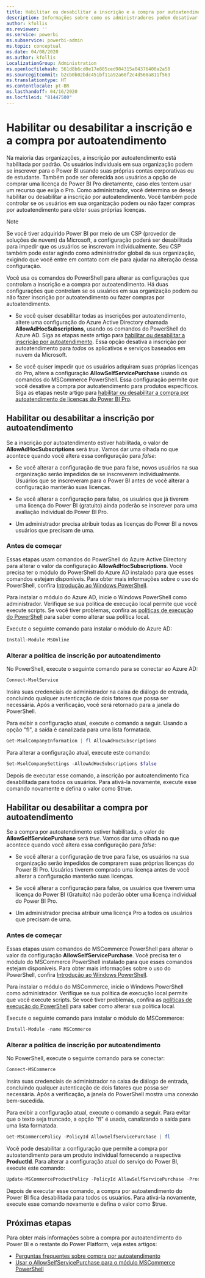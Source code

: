 ```yaml
---
title: Habilitar ou desabilitar a inscrição e a compra por autoatendimento
description: Informações sobre como os administradores podem desativar a capacidade dos usuários de se inscreverem para o Power BI e comprarem uma licença.
author: kfollis
ms.reviewer: ''
ms.service: powerbi
ms.subservice: powerbi-admin
ms.topic: conceptual
ms.date: 04/08/2020
ms.author: kfollis
LocalizationGroup: Administration
ms.openlocfilehash: 561d8b6cd0e17e885ced984315a04376400a2a58
ms.sourcegitcommit: b2cb0b02bdc451bf11a92a68f2c4d560a811f563
ms.translationtype: HT
ms.contentlocale: pt-BR
ms.lasthandoff: 04/16/2020
ms.locfileid: "81447500"
---
```

# <a name="enable-or-disable-self-service-sign-up-and-purchasing"></a>Habilitar ou desabilitar a inscrição e a compra por autoatendimento

Na maioria das organizações, a inscrição por autoatendimento está habilitada por padrão. Os usuários individuais em sua organização podem se inscrever para o Power BI usando suas próprias contas corporativas ou de estudante. Também pode ser oferecida aos usuários a opção de comprar uma licença de Power BI Pro diretamente, caso eles tentem usar um recurso que exija o Pro. Como administrador, você determina se deseja habilitar ou desabilitar a inscrição por autoatendimento. Você também pode controlar se os usuários em sua organização podem ou não fazer compras por autoatendimento para obter suas próprias licenças.

> [!NOTE]
>Se você tiver adquirido Power BI por meio de um CSP (provedor de soluções de nuvem) da Microsoft, a configuração poderá ser desabilitada para impedir que os usuários se inscrevam individualmente. Seu CSP também pode estar agindo como administrador global da sua organização, exigindo que você entre em contato com ele para ajudar na alteração dessa configuração.
>
>

Você usa os comandos do PowerShell para alterar as configurações que controlam a inscrição e a compra por autoatendimento. Há duas configurações que controlam se os usuários em sua organização podem ou não fazer inscrição por autoatendimento ou fazer compras por autoatendimento.

- Se você quiser desabilitar todas as inscrições por autoatendimento, altere uma configuração do Azure Active Directory chamada **AllowAdHocSubscriptions**, usando os comandos do PowerShell do Azure AD. Siga as etapas neste artigo para [habilitar ou desabilitar a inscrição por autoatendimento](#enable-or-disable-self-service-signup). Essa opção desativa a inscrição por autoatendimento para *todos* os aplicativos e serviços baseados em nuvem da Microsoft.

- Se você quiser impedir que os usuários adquiram suas próprias licenças do Pro, altere a configuração **AllowSelfServicePurchase** usando os comandos do MSCommerce PowerShell. Essa configuração permite que você desative a compra por autoatendimento para produtos específicos. Siga as etapas neste artigo para [habilitar ou desabilitar a compra por autoatendimento de licenças do Power BI Pro](#enable-or-disable-self-service-purchase).

## <a name="enable-or-disable-self-service-signup"></a>Habilitar ou desabilitar a inscrição por autoatendimento

Se a inscrição por autoatendimento estiver habilitada, o valor de **AllowAdHocSubscriptions** será *true*. Vamos dar uma olhada no que acontece quando você altera essa configuração para *false*:

- Se você alterar a configuração de true para false, novos usuários na sua organização serão impedidos de se inscreverem individualmente. Usuários que se inscreveram para o Power BI antes de você alterar a configuração manterão suas licenças.

- Se você alterar a configuração para false, os usuários que já tiverem uma licença do Power BI (gratuito) ainda poderão se inscrever para uma avaliação individual do Power BI Pro.

- Um administrador precisa atribuir todas as licenças do Power BI a novos usuários que precisam de uma.

### <a name="before-you-begin"></a>Antes de começar

Essas etapas usam comandos do PowerShell do Azure Active Directory para alterar o valor da configuração **AllowAdHocSubscriptions**. Você precisa ter o módulo do PowerShell do Azure AD instalado para que esses comandos estejam disponíveis. Para obter mais informações sobre o uso do PowerShell, confira [Introdução ao Windows PowerShell](https://docs.microsoft.com/powershell/scripting/getting-started/getting-started-with-windows-powershell?view=powershell-7).

Para instalar o módulo do Azure AD, inicie o Windows PowerShell como administrador. Verifique se sua política de execução local permite que você execute scripts. Se você tiver problemas, confira as [políticas de execução do PowerShell](https://docs.microsoft.com/powershell/module/microsoft.powershell.core/about/about_execution_policies?view=powershell-7#powershell-execution-policies) para saber como alterar sua política local.

Execute o seguinte comando para instalar o módulo do Azure AD:

```powershell
Install-Module MSOnline
```

### <a name="change-the-self-service-signup-policy"></a>Alterar a política de inscrição por autoatendimento

No PowerShell, execute o seguinte comando para se conectar ao Azure AD:

```powershell
Connect-MsolService
```

Insira suas credenciais de administrador na caixa de diálogo de entrada, concluindo qualquer autenticação de dois fatores que possa ser necessária. Após a verificação, você será retornado para a janela do PowerShell.

Para exibir a configuração atual, execute o comando a seguir. Usando a opção "fl", a saída é canalizada para uma lista formatada.

```powershell
Get-MsolCompanyInformation | fl AllowAdHocSubscriptions
```

Para alterar a configuração atual, execute este comando:

```powershell
Set-MsolCompanySettings -AllowAdHocSubscriptions $false
```

Depois de executar esse comando, a inscrição por autoatendimento fica desabilitada para todos os usuários. Para ativá-la novamente, execute esse comando novamente e defina o valor como $true.

## <a name="enable-or-disable-self-service-purchase"></a>Habilitar ou desabilitar a compra por autoatendimento

Se a compra por autoatendimento estiver habilitada, o valor de **AllowSelfServicePurchase** será *true*. Vamos dar uma olhada no que acontece quando você altera essa configuração para *false*:

- Se você alterar a configuração de true para false, os usuários na sua organização serão impedidos de comprarem suas próprias licenças do Power BI Pro. Usuários tiverem comprado uma licença antes de você alterar a configuração manterão suas licenças.

- Se você alterar a configuração para false, os usuários que tiverem uma licença do Power BI (Gratuito) não poderão obter uma licença individual do Power BI Pro. 

- Um administrador precisa atribuir uma licença Pro a todos os usuários que precisam de uma.

### <a name="before-you-begin"></a>Antes de começar

Essas etapas usam comandos do MSCommerce PowerShell para alterar o valor da configuração **AllowSelfServicePurchase**. Você precisa ter o módulo do MSCommerce PowerShell instalado para que esses comandos estejam disponíveis. Para obter mais informações sobre o uso do PowerShell, confira [Introdução ao Windows PowerShell](https://docs.microsoft.com/powershell/scripting/getting-started/getting-started-with-windows-powershell?view=powershell-7).

Para instalar o módulo do MSCommerce, inicie o Windows PowerShell como administrador. Verifique se sua política de execução local permite que você execute scripts. Se você tiver problemas, confira as [políticas de execução do PowerShell](https://docs.microsoft.com/powershell/module/microsoft.powershell.core/about/about_execution_policies?view=powershell-7#powershell-execution-policies) para saber como alterar sua política local.

Execute o seguinte comando para instalar o módulo do MSCommerce:

```powershell
Install-Module -name MSCommerce
```

### <a name="change-the-self-service-signup-policy"></a>Alterar a política de inscrição por autoatendimento

No PowerShell, execute o seguinte comando para se conectar:

```powershell
Connect-MSCommerce
```

Insira suas credenciais de administrador na caixa de diálogo de entrada, concluindo qualquer autenticação de dois fatores que possa ser necessária. Após a verificação, a janela do PowerShell mostra uma conexão bem-sucedida.

Para exibir a configuração atual, execute o comando a seguir. Para evitar que o texto seja truncado, a opção "fl" é usada, canalizando a saída para uma lista formatada.

```powershell
Get-MSCommercePolicy -PolicyId AllowSelfServicePurchase | fl
```

Você pode desabilitar a configuração que permite a compra por autoatendimento para um produto individual fornecendo a respectiva **ProductId**. Para alterar a configuração atual do serviço do Power BI, execute este comando:

```powershell
Update-MSCommerceProductPolicy -PolicyId AllowSelfServicePurchase -ProductId CFQ7TTC0L3PB -Enabled $False
```

Depois de executar esse comando, a compra por autoatendimento do Power BI fica desabilitada para todos os usuários. Para ativá-la novamente, execute esse comando novamente e defina o valor como $true.

## <a name="next-steps"></a>Próximas etapas

Para obter mais informações sobre a compra por autoatendimento do Power BI e o restante do Power Platform, veja estes artigos:

- [Perguntas frequentes sobre compra por autoatendimento](https://docs.microsoft.com/microsoft-365/commerce/subscriptions/self-service-purchase-faq?view=o365-worldwide#admin-capabilities)
- [Usar o AllowSelfServicePurchase para o módulo MSCommerce PowerShell](https://docs.microsoft.com/microsoft-365/commerce/subscriptions/allowselfservicepurchase-powershell?view=o365-worldwide)
